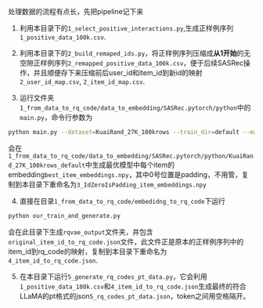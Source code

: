 处理数据的流程有点长，先把pipeline记下来

1. 利用本目录下的`1_select_positive_interactions.py`,生成正样例序列`1_positive_data_100k.csv`.

2. 利用本目录下的`2_build_remaped_ids.py`，将正样例序列压缩成**从1开始**的无空隙正样例序列`2_remapped_positive_data_100k.csv`，便于后续SASRec操作，并且顺便存下来压缩前后user_id和item_id到新id的映射`2_user_id_map.csv`, `2_item_id_map.csv`.

3. 运行文件夹`1_from_data_to_rq_code/data_to_embedding/SASRec.pytorch/python`中的`main.py`，命令行参数为
```sh
python main.py --dataset=KuaiRand_27K_100krows --train_dir=default --maxlen=200 --dropout_rate=0.2 --device=cuda
```
会在`1_from_data_to_rq_code/data_to_embedding/SASRec.pytorch/python/KuaiRand_27K_100krows_default`中生成最优模型中每个item的embedding`best_item_embeddings.npy`，其中0号位置是padding，不用管，复制到本目录下重命名为`3_IdZeroIsPadding_item_embeddings.npy`

4. 直接在目录`1_from_data_to_rq_code/embedidng_to_rq_code`下运行
```sh
python our_train_and_generate.py
```
会在此目录下生成`rqvae_output`文件夹，并包含`original_item_id_to_rq_code.json`文件，此文件正是原本的正样例序列中的item_id到rq_code的映射，复制到本目录下重命名为`4_item_id_to_rq_code.json`.

5. 在本目录下运行`5_generate_rq_codes_pt_data.py`，它会利用`1_positive_data_100k.csv`和`4_item_id_to_rq_code.json`生成最终的符合LLaMA的pt格式的json`5_rq_codes_pt_data.json`，token之间用空格隔开。